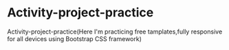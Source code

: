 # Activity-project-practice
Activity-project-practice(Here I'm practicing free tamplates,fully responsive for all devices using Bootstrap CSS framework)
